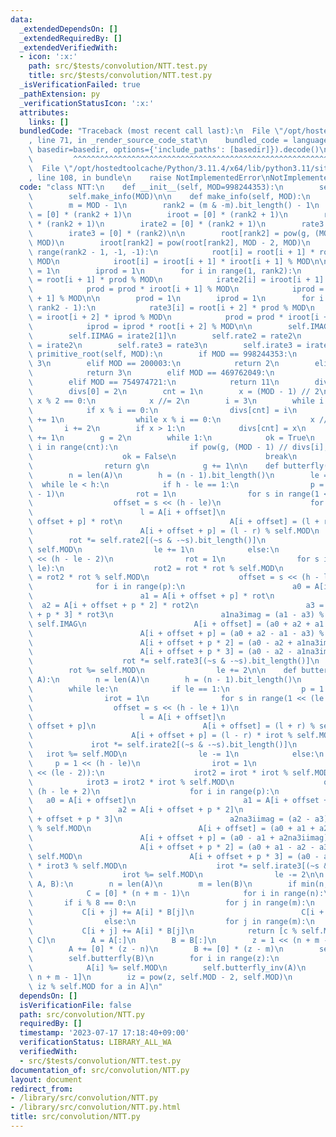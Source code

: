 ```yaml
---
data:
  _extendedDependsOn: []
  _extendedRequiredBy: []
  _extendedVerifiedWith:
  - icon: ':x:'
    path: src/$tests/convolution/NTT.test.py
    title: src/$tests/convolution/NTT.test.py
  _isVerificationFailed: true
  _pathExtension: py
  _verificationStatusIcon: ':x:'
  attributes:
    links: []
  bundledCode: "Traceback (most recent call last):\n  File \"/opt/hostedtoolcache/Python/3.11.4/x64/lib/python3.11/site-packages/onlinejudge_verify/documentation/build.py\"\
    , line 71, in _render_source_code_stat\n    bundled_code = language.bundle(stat.path,\
    \ basedir=basedir, options={'include_paths': [basedir]}).decode()\n          \
    \         ^^^^^^^^^^^^^^^^^^^^^^^^^^^^^^^^^^^^^^^^^^^^^^^^^^^^^^^^^^^^^^^^^^^^^^^^^^^^^^^^^\n\
    \  File \"/opt/hostedtoolcache/Python/3.11.4/x64/lib/python3.11/site-packages/onlinejudge_verify/languages/python.py\"\
    , line 108, in bundle\n    raise NotImplementedError\nNotImplementedError\n"
  code: "class NTT:\n    def __init__(self, MOD=998244353):\n        self.MOD = MOD\n\
    \        self.make_info(MOD)\n\n    def make_info(self, MOD):\n        g = self.primitive_root(MOD)\n\
    \        m = MOD - 1\n        rank2 = (m & -m).bit_length() - 1\n        root\
    \ = [0] * (rank2 + 1)\n        iroot = [0] * (rank2 + 1)\n        rate2 = [0]\
    \ * (rank2 + 1)\n        irate2 = [0] * (rank2 + 1)\n        rate3 = [0] * (rank2)\n\
    \        irate3 = [0] * (rank2)\n\n        root[rank2] = pow(g, (MOD - 1) >> rank2,\
    \ MOD)\n        iroot[rank2] = pow(root[rank2], MOD - 2, MOD)\n        for i in\
    \ range(rank2 - 1, -1, -1):\n            root[i] = root[i + 1] * root[i + 1] %\
    \ MOD\n            iroot[i] = iroot[i + 1] * iroot[i + 1] % MOD\n\n        prod\
    \ = 1\n        iprod = 1\n        for i in range(1, rank2):\n            rate2[i]\
    \ = root[i + 1] * prod % MOD\n            irate2[i] = iroot[i + 1] * iprod % MOD\n\
    \            prod = prod * iroot[i + 1] % MOD\n            iprod = iprod * root[i\
    \ + 1] % MOD\n\n        prod = 1\n        iprod = 1\n        for i in range(1,\
    \ rank2 - 1):\n            rate3[i] = root[i + 2] * prod % MOD\n            irate3[i]\
    \ = iroot[i + 2] * iprod % MOD\n            prod = prod * iroot[i + 2] % MOD\n\
    \            iprod = iprod * root[i + 2] % MOD\n\n        self.IMAG = rate2[1]\n\
    \        self.IIMAG = irate2[1]\n        self.rate2 = rate2\n        self.irate2\
    \ = irate2\n        self.rate3 = rate3\n        self.irate3 = irate3\n\n    def\
    \ primitive_root(self, MOD):\n        if MOD == 998244353:\n            return\
    \ 3\n        elif MOD == 200003:\n            return 2\n        elif MOD == 167772161:\n\
    \            return 3\n        elif MOD == 469762049:\n            return 3\n\
    \        elif MOD == 754974721:\n            return 11\n        divs = [0] * 20\n\
    \        divs[0] = 2\n        cnt = 1\n        x = (MOD - 1) // 2\n        while\
    \ x % 2 == 0:\n            x //= 2\n        i = 3\n        while i * i <= x:\n\
    \            if x % i == 0:\n                divs[cnt] = i\n                cnt\
    \ += 1\n                while x % i == 0:\n                    x //= i\n     \
    \       i += 2\n        if x > 1:\n            divs[cnt] = x\n            cnt\
    \ += 1\n        g = 2\n        while 1:\n            ok = True\n            for\
    \ i in range(cnt):\n                if pow(g, (MOD - 1) // divs[i], MOD) == 1:\n\
    \                    ok = False\n                    break\n            if ok:\n\
    \                return g\n            g += 1\n\n    def butterfly(self, A):\n\
    \        n = len(A)\n        h = (n - 1).bit_length()\n        le = 0\n      \
    \  while le < h:\n            if h - le == 1:\n                p = 1 << (h - le\
    \ - 1)\n                rot = 1\n                for s in range(1 << le):\n  \
    \                  offset = s << (h - le)\n                    for i in range(p):\n\
    \                        l = A[i + offset]\n                        r = A[i +\
    \ offset + p] * rot\n                        A[i + offset] = (l + r) % self.MOD\n\
    \                        A[i + offset + p] = (l - r) % self.MOD\n            \
    \        rot *= self.rate2[(~s & -~s).bit_length()]\n                    rot %=\
    \ self.MOD\n                le += 1\n            else:\n                p = 1\
    \ << (h - le - 2)\n                rot = 1\n                for s in range(1 <<\
    \ le):\n                    rot2 = rot * rot % self.MOD\n                    rot3\
    \ = rot2 * rot % self.MOD\n                    offset = s << (h - le)\n      \
    \              for i in range(p):\n                        a0 = A[i + offset]\n\
    \                        a1 = A[i + offset + p] * rot\n                      \
    \  a2 = A[i + offset + p * 2] * rot2\n                        a3 = A[i + offset\
    \ + p * 3] * rot3\n                        a1na3imag = (a1 - a3) % self.MOD *\
    \ self.IMAG\n                        A[i + offset] = (a0 + a2 + a1 + a3) % self.MOD\n\
    \                        A[i + offset + p] = (a0 + a2 - a1 - a3) % self.MOD\n\
    \                        A[i + offset + p * 2] = (a0 - a2 + a1na3imag) % self.MOD\n\
    \                        A[i + offset + p * 3] = (a0 - a2 - a1na3imag) % self.MOD\n\
    \                    rot *= self.rate3[(~s & -~s).bit_length()]\n            \
    \        rot %= self.MOD\n                le += 2\n\n    def butterfly_inv(self,\
    \ A):\n        n = len(A)\n        h = (n - 1).bit_length()\n        le = h\n\
    \        while le:\n            if le == 1:\n                p = 1 << (h - le)\n\
    \                irot = 1\n                for s in range(1 << (le - 1)):\n  \
    \                  offset = s << (h - le + 1)\n                    for i in range(p):\n\
    \                        l = A[i + offset]\n                        r = A[i +\
    \ offset + p]\n                        A[i + offset] = (l + r) % self.MOD\n  \
    \                      A[i + offset + p] = (l - r) * irot % self.MOD\n       \
    \             irot *= self.irate2[(~s & -~s).bit_length()]\n                 \
    \   irot %= self.MOD\n                le -= 1\n            else:\n           \
    \     p = 1 << (h - le)\n                irot = 1\n                for s in range(1\
    \ << (le - 2)):\n                    irot2 = irot * irot % self.MOD\n        \
    \            irot3 = irot2 * irot % self.MOD\n                    offset = s <<\
    \ (h - le + 2)\n                    for i in range(p):\n                     \
    \   a0 = A[i + offset]\n                        a1 = A[i + offset + p]\n     \
    \                   a2 = A[i + offset + p * 2]\n                        a3 = A[i\
    \ + offset + p * 3]\n                        a2na3iimag = (a2 - a3) * self.IIMAG\
    \ % self.MOD\n                        A[i + offset] = (a0 + a1 + a2 + a3) % self.MOD\n\
    \                        A[i + offset + p] = (a0 - a1 + a2na3iimag) * irot % self.MOD\n\
    \                        A[i + offset + p * 2] = (a0 + a1 - a2 - a3) * irot2 %\
    \ self.MOD\n                        A[i + offset + p * 3] = (a0 - a1 - a2na3iimag)\
    \ * irot3 % self.MOD\n                    irot *= self.irate3[(~s & -~s).bit_length()]\n\
    \                    irot %= self.MOD\n                le -= 2\n\n    def multiply(self,\
    \ A, B):\n        n = len(A)\n        m = len(B)\n        if min(n, m) <= 60:\n\
    \            C = [0] * (n + m - 1)\n            for i in range(n):\n         \
    \       if i % 8 == 0:\n                    for j in range(m):\n             \
    \           C[i + j] += A[i] * B[j]\n                        C[i + j] %= self.MOD\n\
    \                else:\n                    for j in range(m):\n             \
    \           C[i + j] += A[i] * B[j]\n            return [c % self.MOD for c in\
    \ C]\n        A = A[:]\n        B = B[:]\n        z = 1 << (n + m - 2).bit_length()\n\
    \        A += [0] * (z - n)\n        B += [0] * (z - m)\n        self.butterfly(A)\n\
    \        self.butterfly(B)\n        for i in range(z):\n            A[i] *= B[i]\n\
    \            A[i] %= self.MOD\n        self.butterfly_inv(A)\n        A = A[:\
    \ n + m - 1]\n        iz = pow(z, self.MOD - 2, self.MOD)\n        return [a *\
    \ iz % self.MOD for a in A]\n"
  dependsOn: []
  isVerificationFile: false
  path: src/convolution/NTT.py
  requiredBy: []
  timestamp: '2023-07-17 17:18:40+09:00'
  verificationStatus: LIBRARY_ALL_WA
  verifiedWith:
  - src/$tests/convolution/NTT.test.py
documentation_of: src/convolution/NTT.py
layout: document
redirect_from:
- /library/src/convolution/NTT.py
- /library/src/convolution/NTT.py.html
title: src/convolution/NTT.py
---
```

